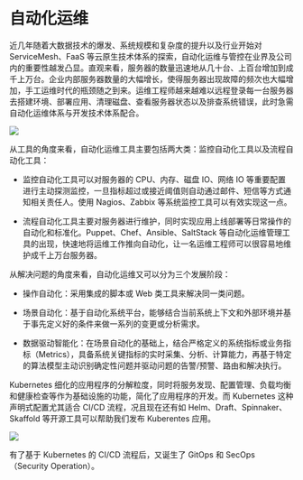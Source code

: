 # 自动化运维

近几年随着大数据技术的爆发、系统规模和复杂度的提升以及行业开始对 ServiceMesh、FaaS 等云原生技术体系的探索，自动化运维与管控在业界及公司内的重要性越发凸显。直观来看，服务器的数量迅速地从几十台、上百台增加到成千上万台。企业内部服务器数量的大幅增长，使得服务器出现故障的频次也大幅增加，手工运维时代的瓶颈随之到来。运维工程师越来越难以远程登录每一台服务器去搭建环境、部署应用、清理磁盘、查看服务器状态以及排查系统错误，此时急需自动化运维体系与开发技术体系配合。

![](https://assets.ng-tech.icu/item/20230417211744.png)

从工具的角度来看，自动化运维工具主要包括两大类：监控自动化工具以及流程自动化工具：

- 监控自动化工具可以对服务器的 CPU、内存、磁盘 IO、网络 IO 等重要配置进行主动探测监控，一旦指标超过或接近阈值则自动通过邮件、短信等方式通知相关责任人。使用 Nagios、Zabbix 等系统监控工具可以有效实现这一点。

- 流程自动化工具主要对服务器进行维护，同时实现应用上线部署等日常操作的自动化和标准化。Puppet、Chef、Ansible、SaltStack 等自动化运维管理工具的出现，快速地将运维工作推向自动化，让一名运维工程师可以很容易地维护成千上万台服务器。

从解决问题的角度来看，自动化运维又可以分为三个发展阶段：

- 操作自动化：采用集成的脚本或 Web 类工具来解决同一类问题。

- 场景自动化：基于自动化系统平台，能够结合当前系统上下文和外部环境并基于事先定义好的条件来做一系列的变更或分析需求。

- 数据驱动智能化：在场景自动化的基础上，结合严格定义的系统指标或业务指标（Metrics），具备系统关键指标的实时采集、分析、计算能力，再基于特定的算法模型主动识别确定性问题并驱动问题的告警/预警、路由和解决执行。

Kubernetes 细化的应用程序的分解粒度，同时将服务发现、配置管理、负载均衡和健康检查等作为基础设施的功能，简化了应用程序的开发。而 Kubernetes 这种声明式配置尤其适合 CI/CD 流程，况且现在还有如 Helm、Draft、Spinnaker、Skaffold 等开源工具可以帮助我们发布 Kuberentes 应用。

![](https://i.postimg.cc/J0gGNr9m/image.png)

有了基于 Kubernetes 的 CI/CD 流程后，又诞生了 GitOps 和 SecOps（Security Operation）。
